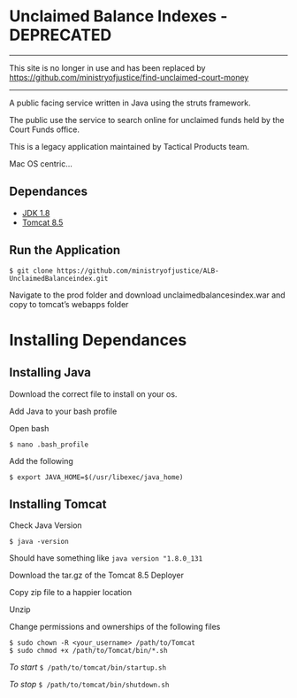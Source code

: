 Unclaimed Balance Indexes - DEPRECATED
=========================

***
This site is no longer in use and has been replaced by https://github.com/ministryofjustice/find-unclaimed-court-money
***

A public facing service written in Java using the struts framework. 

The public use the service to search online for unclaimed funds held by the Court Funds office. 

This is a legacy application maintained by Tactical Products team.

Mac OS centric...

Dependances
-----------

* [JDK 1.8](http://www.oracle.com/technetwork/java/javase/downloads/jdk8-downloads-2133151.html)
* [Tomcat 8.5](https://tomcat.apache.org/download-80.cgi)

Run the Application
-------------------

```
$ git clone https://github.com/ministryofjustice/ALB-UnclaimedBalanceindex.git
```

Navigate to the prod folder and download unclaimedbalancesindex.war and copy to tomcat’s webapps folder

Installing Dependances
==================
Installing Java
-------------------
Download the correct file to install on your os.

Add Java to your bash profile

Open bash

```
$ nano .bash_profile 
```

Add the following

```
$ export JAVA_HOME=$(/usr/libexec/java_home)
```

Installing Tomcat
----------------------

Check Java Version

```
$ java -version
```

Should have something like ```java version "1.8.0_131```

Download the tar.gz of the Tomcat 8.5 Deployer

Copy zip file to a happier location

Unzip

Change permissions and ownerships of the following files

```
$ sudo chown -R <your_username> /path/to/Tomcat
$ sudo chmod +x /path/to/Tomcat/bin/*.sh
```
*To start*  ```$ /path/to/tomcat/bin/startup.sh```

*To stop*   ```$ /path/to/tomcat/bin/shutdown.sh```
